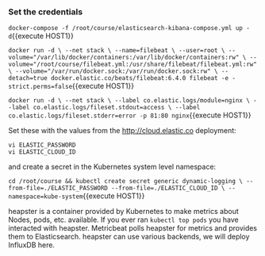 ### Set the credentials
`docker-compose -f /root/course/elasticsearch-kibana-compose.yml up -d`{{execute HOST1}}

`docker run -d \
--net stack \
--name=filebeat \
--user=root \
--volume="/var/lib/docker/containers:/var/lib/docker/containers:rw" \
--volume="/root/course/filebeat.yml:/usr/share/filebeat/filebeat.yml:rw" \
--volume="/var/run/docker.sock:/var/run/docker.sock:rw" \
--detach=true docker.elastic.co/beats/filebeat:6.4.0 filebeat -e -strict.perms=false`{{execute HOST1}}

`docker run -d \
--net stack \
--label co.elastic.logs/module=nginx \
--label co.elastic.logs/fileset.stdout=access \
--label co.elastic.logs/fileset.stderr=error -p 81:80 nginx`{{execute HOST1}}



Set these with the values from the http://cloud.elastic.co deployment:

```
vi ELASTIC_PASSWORD
vi ELASTIC_CLOUD_ID
```

and create a secret in the Kubernetes system level namespace:


`cd /root/course && kubectl create secret generic dynamic-logging \
--from-file=./ELASTIC_PASSWORD --from-file=./ELASTIC_CLOUD_ID \
--namespace=kube-system`{{execute HOST1}}


heapster is a container provided by Kubernetes to make metrics about Nodes, pods, etc. available.  If you ever ran `kubectl top pods` you have interacted with heapster. Metricbeat polls heapster for metrics and provides them to Elasticsearch. heapster can use various backends, we will deploy InfluxDB here.

